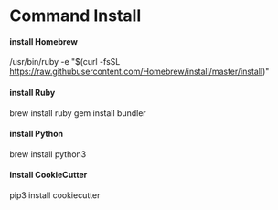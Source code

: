 # Command Install
#### install Homebrew
/usr/bin/ruby -e "$(curl -fsSL https://raw.githubusercontent.com/Homebrew/install/master/install)"

#### install Ruby
brew install ruby
gem install bundler

#### install Python
brew install python3

#### install CookieCutter
pip3 install cookiecutter
